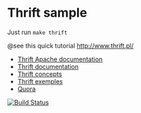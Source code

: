 # Thrift sample

Just run `make thrift`

@see this quick tutorial http://www.thrift.pl/

- [Thrift Apache documentation](https://thrift.apache.org/docs/)
- [Thrift documentation](http://thrift-tutorial.readthedocs.io/en/latest/intro.html)
- [Thrift concepts](https://thrift.apache.org/docs/concepts)
- [Thrift exemples](https://github.com/apache/thrift/tree/master/lib/rb/spec)
- [Quora](https://www.quora.com/In-simple-terms-what-is-Thrift-software-framework-and-what-does-it-do)

[![Build Status](https://travis-ci.org/chussenot/thrift-sample.svg?branch=master)](https://travis-ci.org/chussenot/thrift-sample)
